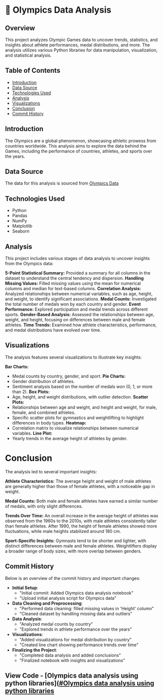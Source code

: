 # 🥇 Olympics Data Analysis

## Overview
This project analyzes Olympic Games data to uncover trends, statistics, and insights about athlete performances, medal distributions, and more. The analysis utilizes various Python libraries for data manipulation, visualization, and statistical analysis.

## Table of Contents
- [Introduction](#introduction)
- [Data Source](#data-source)
- [Technologies Used](#technologies-used)
- [Analysis](#analysis)
- [Visualizations](#visualizations)
- [Conclusion](#conclusion)
- [Commit History](#commit-history)

## Introduction
The Olympics are a global phenomenon, showcasing athletic prowess from countries worldwide. This analysis aims to explore the data behind the Games, including the performance of countries, athletes, and sports over the years.

## Data Source
The data for this analysis is sourced from [Olympics Data](https://docs.google.com/spreadsheets/d/1AniYmB9Tc6378NMVxPy2XD594pp_XtANpAmcz1tfOKE/edit?usp=sharing)

## Technologies Used
- Python
- Pandas
- NumPy
- Matplotlib
- Seaborn

## Analysis
This project includes various stages of data analysis to uncover insights from the Olympics data:

**5-Point Statistical Summary:** Provided a summary for all columns in the dataset to understand the central tendency and dispersion.
**Handling Missing Values:** Filled missing values using the mean for numerical columns and median for text-based columns.
**Correlation Analysis:** Analyzed relationships between numerical variables, such as age, height, and weight, to identify significant associations.
**Medal Counts:** Investigated the total number of medals won by each country and gender.
**Event Performance:** Explored participation and medal trends across different sports.
**Gender-Based Analysis:** Assessed the relationships between age, weight, and height, focusing on differences between male and female athletes.
**Time Trends:** Examined how athlete characteristics, performance, and medal distributions have evolved over time.

## Visualizations
The analysis features several visualizations to illustrate key insights:

**Bar Charts:**
- Medal counts by country, gender, and sport.
**Pie Charts:**
- Gender distribution of athletes.
- Sentiment analysis based on the number of medals won (0, 1, or more than 2).
**Box Plots:**
- Age, height, and weight distributions, with outlier detection.
**Scatter Plots:**
- Relationships between age and weight, and height and weight, for male, female, and combined athletes.
- Specific scatter plots for gymnastics and weightlifting to highlight differences in body types.
**Heatmap:**
- Correlation matrix to visualize relationships between numerical variables.
**Line Plot:**
- Yearly trends in the average height of athletes by gender.
  
# Conclusion
The analysis led to several important insights:

**Athlete Characteristics:**
The average height and weight of male athletes are generally higher than those of female athletes, with a noticeable gap in weight.

**Medal Counts:**
Both male and female athletes have earned a similar number of medals, with only slight differences.

**Trends Over Time:**
An overall increase in the average height of athletes was observed from the 1960s to the 2010s, with male athletes consistently taller than female athletes.
After 1990, the height of female athletes showed more fluctuations, while male heights stabilized around 180 cm.

**Sport-Specific Insights:**
Gymnasts tend to be shorter and lighter, with distinct differences between male and female athletes.
Weightlifters display a broader range of body sizes, with more overlap between genders.

## Commit History
Below is an overview of the commit history and important changes:
- **Initial Setup**:
  - "Initial commit: Added Olympics data analysis notebook"
  - "Upload initial analysis script for Olympics data"
- **Data Cleaning and Preprocessing**:
  - "Performed data cleaning: filled missing values in 'Height' column"
  - "Cleaned dataset by handling missing data and outliers"
- **Data Analysis**:
  - "Analyzed medal counts by country"
  - "Explored trends in athlete performance over the years"
- **Visualizations**:
  - "Added visualizations for medal distribution by country"
  - "Created line chart showing performance trends over time"
- **Finalizing the Project**:
  - "Completed data analysis and added conclusions"
  - "Finalized notebook with insights and visualizations"

## View Code - [Olympics data analysis using python libraries]([#Olympics data analysis using python libraries](https://github.com/Wrimo2/Olympics-Data-Analysis/blob/main/Olympics_data_analysis_using_python_libraries.ipynb)
